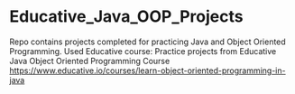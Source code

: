 # Educative_Java_OOP_Projects
Repo contains projects completed for practicing Java and Object Oriented Programming.
Used Educative course: 
Practice projects from Educative Java Object Oriented Programming Course
https://www.educative.io/courses/learn-object-oriented-programming-in-java
